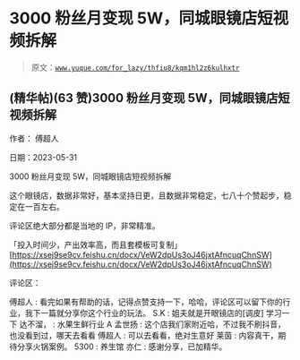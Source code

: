 # 3000 粉丝月变现 5W，同城眼镜店短视频拆解

> 原文：[`www.yuque.com/for_lazy/thfiu8/kqm1hl2z6kulhxtr`](https://www.yuque.com/for_lazy/thfiu8/kqm1hl2z6kulhxtr)



## (精华帖)(63 赞)3000 粉丝月变现 5W，同城眼镜店短视频拆解 

作者： 傅超人 

日期：2023-05-31 

3000 粉丝月变现 5W，同城眼镜店短视频拆解 

这个眼镜店，数据非常好，基本坚持日更，且数据非常稳定，七八十个赞起步，稳定在一百左右。 

评论区绝大部分都是当地的 IP，非常精准。 

「投入时间少，产出效率高，而且套模板可复制」 [https://xsej9se9cv.feishu.cn/docx/VeW2dpUs3oJ46jxtAfncuqChnSW](https://xsej9se9cv.feishu.cn/docx/VeW2dpUs3oJ46jxtAfncuqChnSW) 

评论区： 

傅超人 : 看完如果有帮助的话，记得点赞支持一下，哈哈，评论区可以留下你的行业，我下一篇就分享你这个行业的玩法。 S.K : 姐夫就是开眼镜店的[调皮] 学习一下 达不溜， : 水果生鲜行业 A 孟世扬 : 这个店我们家附近哈，不过我不刷抖音，也没看到过，哪天去看看 傅超人 : 可以去看看，绝对生意好 莱茵 : 内容真干，期待分享火锅案例。 5300 : 养生馆 亦仁 : 感谢分享，已加精华。